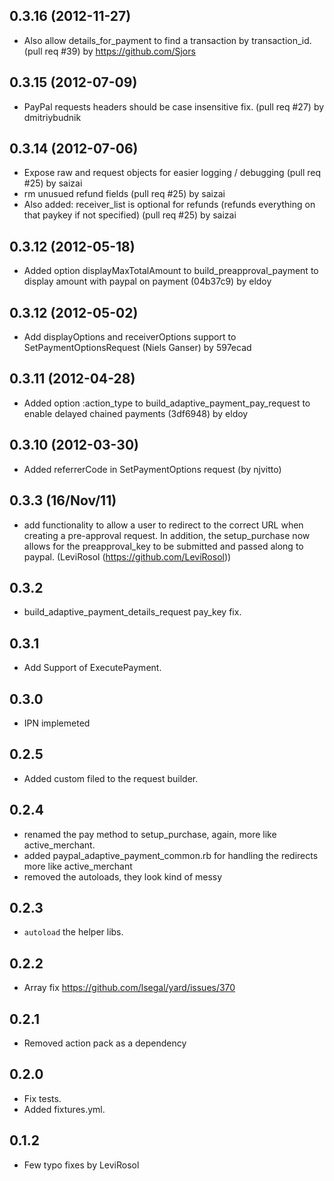 ## 0.3.16 (2012-11-27)

  - Also allow details_for_payment to find a transaction by transaction_id. (pull req #39) by https://github.com/Sjors

## 0.3.15 (2012-07-09)

  - PayPal requests headers should be case insensitive fix. (pull req #27) by dmitriybudnik
  
## 0.3.14 (2012-07-06)

  - Expose raw and request objects for easier logging / debugging (pull req #25) by saizai
  - rm unusued refund fields (pull req #25) by saizai
  - Also added: receiver_list is optional for refunds (refunds everything on that paykey if not specified) (pull req #25) by saizai
  
## 0.3.12 (2012-05-18)

- Added option displayMaxTotalAmount to build_preapproval_payment to display amount with paypal on payment (04b37c9) by eldoy

## 0.3.12 (2012-05-02)

  - Add displayOptions and receiverOptions support to
    SetPaymentOptionsRequest (Niels Ganser) by 597ecad
  
## 0.3.11 (2012-04-28)

  - Added option :action_type to build_adaptive_payment_pay_request to enable delayed chained payments (3df6948) by eldoy
  
  
## 0.3.10 (2012-03-30)

  - Added referrerCode in SetPaymentOptions request (by njvitto)
  
## 0.3.3 (16/Nov/11)

  - add functionality to allow a user to redirect to the correct URL
    when creating a pre-approval request. In addition, the
    setup_purchase now allows for the preapproval_key to be submitted
    and passed along to paypal. (LeviRosol (<https://github.com/LeviRosol>))

## 0.3.2

  - build_adaptive_payment_details_request pay_key fix.

## 0.3.1

  - Add Support of ExecutePayment.

## 0.3.0

  - IPN implemeted

## 0.2.5

  - Added custom filed to the request builder.

## 0.2.4

  - renamed the pay method to setup_purchase, again, more like active_merchant.
  - added paypal_adaptive_payment_common.rb for handling the redirects more like active_merchant
  - removed the autoloads, they look kind of messy

## 0.2.3

  - `autoload` the helper libs.

## 0.2.2

  - Array fix https://github.com/lsegal/yard/issues/370

## 0.2.1

   - Removed action pack as a dependency

## 0.2.0

 - Fix tests.
 - Added fixtures.yml.

## 0.1.2

 - Few typo fixes by LeviRosol
